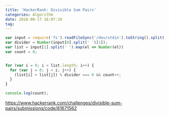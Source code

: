 ```yaml
---
title: 'HackerRank: Divisible Sum Pairs'
categories: Algorithm
date: 2018-08-17 16:07:34
tag:
---
```


```js
var input = require('fs').readFileSync('/dev/stdin').toString().split('\n');
var divider = Number(input[0].split(' ')[1]);
var list = input[1].split(' ').map(el => Number(el))
var count = 0;


for (var i = 0; i < list.length; i++) {
  for (var j = 0; j < i; j++) {
    (list[i] + list[j]) % divider === 0 && count++;
  }
}

console.log(count);
```


https://www.hackerrank.com/challenges/divisible-sum-pairs/submissions/code/81671562